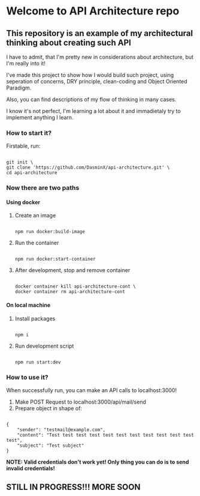 # Welcome to API Architecture repo

## This repository is an example of my architectural thinking about creating such API

I have to admit, that I'm pretty new in considerations about architecture, but I'm really into it!

I've made this project to show how I would build such project, using seperation of concerns, DRY principle, clean-coding and Object Oriented Paradigm.

Also, you can find descriptions of my flow of thinking in many cases.

I know it's not perfect, I'm learning a lot about it and immadietaly try to implement anything I learn.

### How to start it?

Firstable, run:

```

git init \
git clone 'https://github.com/DasminX/api-architecture.git' \
cd api-architecture

```

### Now there are two paths

#### Using docker

1. Create an image

    ```

    npm run docker:build-image

    ```

2. Run the container

    ```

    npm run docker:start-container

    ```

3. After development, stop and remove container

    ```

    docker container kill api-architecture-cont \
    docker container rm api-architecture-cont

    ```

#### On local machine

1. Install packages

    ```

    npm i

    ```

2. Run development script

    ```

    npm run start:dev

    ```

### How to use it?

When successfully run, you can make an API calls to localhost:3000!

1. Make POST Request to localhost:3000/api/mail/send
2. Prepare object in shape of:

```

{
    "sender": "testmail@example.com",
    "content": "Test test test test test test test test test test test test",
    "subject": "Test subject"
}

```

**NOTE: Valid credentials don't work yet! Only thing you can do is to send invalid credentials!**

## STILL IN PROGRESS!!! MORE SOON
